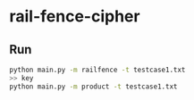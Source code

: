# rail-fence-cipher

## Run
```bash
python main.py -m railfence -t testcase1.txt
>> key
python main.py -m product -t testcase1.txt
```
